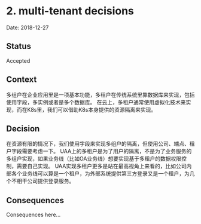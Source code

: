 # 2. multi-tenant decisions

Date: 2018-12-27

## Status

Accepted

## Context

多组户在企业应用里是一项基本功能，多租户在传统系统里靠数据库来实现，包括使用字段，多实例或者是多个数据库。
在云上，多租户通常使用虚拟化技术来实现，而在K8s里，我们可以借助K8s本身提供的资源隔离来实现。

## Decision

在资源有限的情况下，我们使用字段来实现多组户的隔离，但使用公司、端点、租户字段需要考虑一下。
UAA上的多租户是为了用户的隔离，不是为了业务服务的多组户实现，如果业务线（比如OA业务线）想要实现基于多租户的数据权限控制，需要自己实现。
UAA实现多租户更多是站在最高视角上来看的，比如公司内部各个业务线可以算是一个租户，为外部系统提供第三方登录又是一个租户，为几个不相干公司提供登录服务。

## Consequences

Consequences here...
